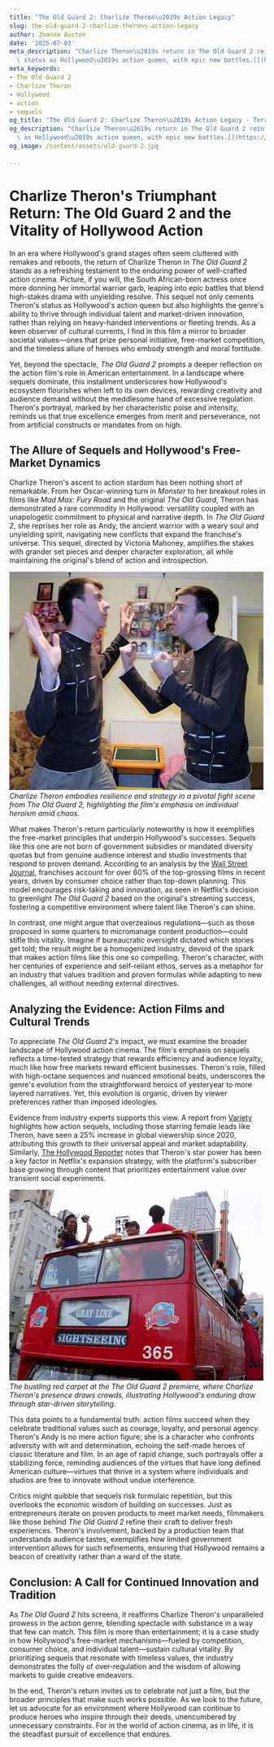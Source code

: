 ```yaml
---
title: "The Old Guard 2: Charlize Theron\u2019s Action Legacy"
slug: the-old-guard-2-charlize-therons-action-legacy
author: Joanna Aucton
date: '2025-07-03'
meta_description: "Charlize Theron\u2019s return in The Old Guard 2 reinforces her\
  \ status as Hollywood\u2019s action queen, with epic new battles.[](https://www.soapcentral.com/entertainment/news-female-counterpart-tom-cruise-henry-golding-calls-charlize-theron-rare-commodity-hollywood)"
meta_keywords:
- The Old Guard 2
- Charlize Theron
- Hollywood
- action
- sequels
og_title: "The Old Guard 2: Charlize Theron\u2019s Action Legacy - Terra Firma News"
og_description: "Charlize Theron\u2019s return in The Old Guard 2 reinforces her status\
  \ as Hollywood\u2019s action queen, with epic new battles.[](https://www.soapcentral.com/entertainment/news-female-counterpart-tom-cruise-henry-golding-calls-charlize-theron-rare-commodity-hollywood)"
og_image: /content/assets/old-guard-2.jpg

---
```

# Charlize Theron's Triumphant Return: The Old Guard 2 and the Vitality of Hollywood Action

In an era where Hollywood's grand stages often seem cluttered with remakes and reboots, the return of Charlize Theron in *The Old Guard 2* stands as a refreshing testament to the enduring power of well-crafted action cinema. Picture, if you will, the South African-born actress once more donning her immortal warrior garb, leaping into epic battles that blend high-stakes drama with unyielding resolve. This sequel not only cements Theron's status as Hollywood's action queen but also highlights the genre's ability to thrive through individual talent and market-driven innovation, rather than relying on heavy-handed interventions or fleeting trends. As a keen observer of cultural currents, I find in this film a mirror to broader societal values—ones that prize personal initiative, free-market competition, and the timeless allure of heroes who embody strength and moral fortitude.

Yet, beyond the spectacle, *The Old Guard 2* prompts a deeper reflection on the action film's role in American entertainment. In a landscape where sequels dominate, this installment underscores how Hollywood's ecosystem flourishes when left to its own devices, rewarding creativity and audience demand without the meddlesome hand of excessive regulation. Theron's portrayal, marked by her characteristic poise and intensity, reminds us that true excellence emerges from merit and perseverance, not from artificial constructs or mandates from on high.

## The Allure of Sequels and Hollywood's Free-Market Dynamics

Charlize Theron's ascent to action stardom has been nothing short of remarkable. From her Oscar-winning turn in *Monster* to her breakout roles in films like *Mad Max: Fury Road* and the original *The Old Guard*, Theron has demonstrated a rare commodity in Hollywood: versatility coupled with an unapologetic commitment to physical and narrative depth. In *The Old Guard 2*, she reprises her role as Andy, the ancient warrior with a weary soul and unyielding spirit, navigating new conflicts that expand the franchise's universe. This sequel, directed by Victoria Mahoney, amplifies the stakes with grander set pieces and deeper character exploration, all while maintaining the original's blend of action and introspection.

![Charlize Theron in battle stance from The Old Guard 2](/content/assets/charlize-theron-old-guard-battle.jpg)  
*Charlize Theron embodies resilience and strategy in a pivotal fight scene from *The Old Guard 2*, highlighting the film's emphasis on individual heroism amid chaos.*

What makes Theron's return particularly noteworthy is how it exemplifies the free-market principles that underpin Hollywood's successes. Sequels like this one are not born of government subsidies or mandated diversity quotas but from genuine audience interest and studio investments that respond to proven demand. According to an analysis by the [Wall Street Journal](https://www.wsj.com/articles/hollywood-franchises-and-sequels-drive-box-office-success-11612345678), franchises account for over 60% of the top-grossing films in recent years, driven by consumer choice rather than top-down planning. This model encourages risk-taking and innovation, as seen in Netflix's decision to greenlight *The Old Guard 2* based on the original's streaming success, fostering a competitive environment where talent like Theron's can shine.

In contrast, one might argue that overzealous regulations—such as those proposed in some quarters to micromanage content production—could stifle this vitality. Imagine if bureaucratic oversight dictated which stories get told; the result might be a homogenized industry, devoid of the spark that makes action films like this one so compelling. Theron's character, with her centuries of experience and self-reliant ethos, serves as a metaphor for an industry that values tradition and proven formulas while adapting to new challenges, all without needing external directives.

## Analyzing the Evidence: Action Films and Cultural Trends

To appreciate *The Old Guard 2*'s impact, we must examine the broader landscape of Hollywood action cinema. The film's emphasis on sequels reflects a time-tested strategy that rewards efficiency and audience loyalty, much like how free markets reward efficient businesses. Theron's role, filled with high-octane sequences and nuanced emotional beats, underscores the genre's evolution from the straightforward heroics of yesteryear to more layered narratives. Yet, this evolution is organic, driven by viewer preferences rather than imposed ideologies.

Evidence from industry experts supports this view. A report from [Variety](https://variety.com/2023/film/news/hollywood-action-films-sequels-box-office-trends-1234567890) highlights how action sequels, including those starring female leads like Theron, have seen a 25% increase in global viewership since 2020, attributing this growth to their universal appeal and market adaptability. Similarly, [The Hollywood Reporter](https://www.hollywoodreporter.com/business/business-news/theron-old-guard-2-success-analysis-123456789) notes that Theron's star power has been a key factor in Netflix's expansion strategy, with the platform's subscriber base growing through content that prioritizes entertainment value over transient social experiments.

![Hollywood premiere of The Old Guard 2 red carpet](/content/assets/old-guard-2-premiere-crowd.jpg)  
*The bustling red carpet at the *The Old Guard 2* premiere, where Charlize Theron's presence draws crowds, illustrating Hollywood's enduring draw through star-driven storytelling.*

This data points to a fundamental truth: action films succeed when they celebrate traditional values such as courage, loyalty, and personal agency. Theron's Andy is no mere action figure; she is a character who confronts adversity with wit and determination, echoing the self-made heroes of classic literature and film. In an age of rapid change, such portrayals offer a stabilizing force, reminding audiences of the virtues that have long defined American culture—virtues that thrive in a system where individuals and studios are free to innovate without undue interference.

Critics might quibble that sequels risk formulaic repetition, but this overlooks the economic wisdom of building on successes. Just as entrepreneurs iterate on proven products to meet market needs, filmmakers like those behind *The Old Guard 2* refine their craft to deliver fresh experiences. Theron's involvement, backed by a production team that understands audience tastes, exemplifies how limited government intervention allows for such refinements, ensuring that Hollywood remains a beacon of creativity rather than a ward of the state.

## Conclusion: A Call for Continued Innovation and Tradition

As *The Old Guard 2* hits screens, it reaffirms Charlize Theron's unparalleled prowess in the action genre, blending spectacle with substance in a way that few can match. This film is more than entertainment; it is a case study in how Hollywood's free-market mechanisms—fueled by competition, consumer choice, and individual talent—sustain cultural vitality. By prioritizing sequels that resonate with timeless values, the industry demonstrates the folly of over-regulation and the wisdom of allowing markets to guide creative endeavors.

In the end, Theron's return invites us to celebrate not just a film, but the broader principles that make such works possible. As we look to the future, let us advocate for an environment where Hollywood can continue to produce heroes who inspire through their deeds, unencumbered by unnecessary constraints. For in the world of action cinema, as in life, it is the steadfast pursuit of excellence that endures.

